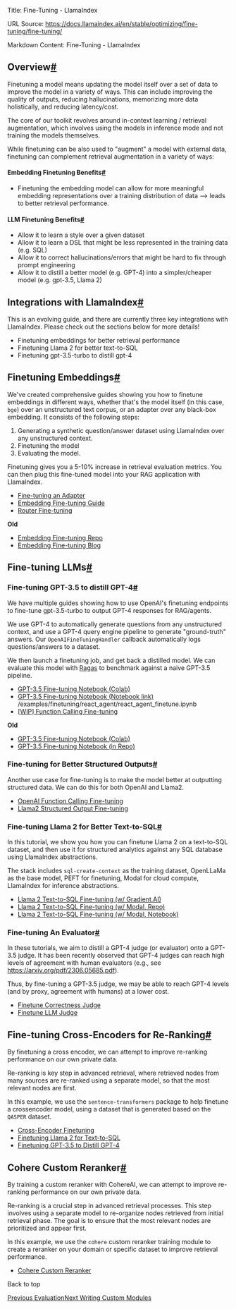 Title: Fine-Tuning - LlamaIndex

URL Source: https://docs.llamaindex.ai/en/stable/optimizing/fine-tuning/fine-tuning/

Markdown Content:
Fine-Tuning - LlamaIndex


Overview[#](https://docs.llamaindex.ai/en/stable/optimizing/fine-tuning/fine-tuning/#overview "Permanent link")
---------------------------------------------------------------------------------------------------------------

Finetuning a model means updating the model itself over a set of data to improve the model in a variety of ways. This can include improving the quality of outputs, reducing hallucinations, memorizing more data holistically, and reducing latency/cost.

The core of our toolkit revolves around in-context learning / retrieval augmentation, which involves using the models in inference mode and not training the models themselves.

While finetuning can be also used to "augment" a model with external data, finetuning can complement retrieval augmentation in a variety of ways:

#### Embedding Finetuning Benefits[#](https://docs.llamaindex.ai/en/stable/optimizing/fine-tuning/fine-tuning/#embedding-finetuning-benefits "Permanent link")

*   Finetuning the embedding model can allow for more meaningful embedding representations over a training distribution of data --> leads to better retrieval performance.

#### LLM Finetuning Benefits[#](https://docs.llamaindex.ai/en/stable/optimizing/fine-tuning/fine-tuning/#llm-finetuning-benefits "Permanent link")

*   Allow it to learn a style over a given dataset
*   Allow it to learn a DSL that might be less represented in the training data (e.g. SQL)
*   Allow it to correct hallucinations/errors that might be hard to fix through prompt engineering
*   Allow it to distill a better model (e.g. GPT-4) into a simpler/cheaper model (e.g. gpt-3.5, Llama 2)

Integrations with LlamaIndex[#](https://docs.llamaindex.ai/en/stable/optimizing/fine-tuning/fine-tuning/#integrations-with-llamaindex "Permanent link")
-------------------------------------------------------------------------------------------------------------------------------------------------------

This is an evolving guide, and there are currently three key integrations with LlamaIndex. Please check out the sections below for more details!

*   Finetuning embeddings for better retrieval performance
*   Finetuning Llama 2 for better text-to-SQL
*   Finetuning gpt-3.5-turbo to distill gpt-4

Finetuning Embeddings[#](https://docs.llamaindex.ai/en/stable/optimizing/fine-tuning/fine-tuning/#finetuning-embeddings "Permanent link")
-----------------------------------------------------------------------------------------------------------------------------------------

We've created comprehensive guides showing you how to finetune embeddings in different ways, whether that's the model itself (in this case, `bge`) over an unstructured text corpus, or an adapter over any black-box embedding. It consists of the following steps:

1.  Generating a synthetic question/answer dataset using LlamaIndex over any unstructured context.
2.  Finetuning the model
3.  Evaluating the model.

Finetuning gives you a 5-10% increase in retrieval evaluation metrics. You can then plug this fine-tuned model into your RAG application with LlamaIndex.

*   [Fine-tuning an Adapter](https://docs.llamaindex.ai/en/stable/examples/finetuning/embeddings/finetune_embedding_adapter/)
*   [Embedding Fine-tuning Guide](https://docs.llamaindex.ai/en/stable/examples/finetuning/embeddings/finetune_embedding/)
*   [Router Fine-tuning](https://docs.llamaindex.ai/en/stable/examples/finetuning/router/router_finetune/)

**Old**

*   [Embedding Fine-tuning Repo](https://github.com/run-llama/finetune-embedding)
*   [Embedding Fine-tuning Blog](https://medium.com/llamaindex-blog/fine-tuning-embeddings-for-rag-with-synthetic-data-e534409a3971)

Fine-tuning LLMs[#](https://docs.llamaindex.ai/en/stable/optimizing/fine-tuning/fine-tuning/#fine-tuning-llms "Permanent link")
-------------------------------------------------------------------------------------------------------------------------------

### Fine-tuning GPT-3.5 to distill GPT-4[#](https://docs.llamaindex.ai/en/stable/optimizing/fine-tuning/fine-tuning/#fine-tuning-gpt-35-to-distill-gpt-4 "Permanent link")

We have multiple guides showing how to use OpenAI's finetuning endpoints to fine-tune gpt-3.5-turbo to output GPT-4 responses for RAG/agents.

We use GPT-4 to automatically generate questions from any unstructured context, and use a GPT-4 query engine pipeline to generate "ground-truth" answers. Our `OpenAIFineTuningHandler` callback automatically logs questions/answers to a dataset.

We then launch a finetuning job, and get back a distilled model. We can evaluate this model with [Ragas](https://github.com/explodinggradients/ragas) to benchmark against a naive GPT-3.5 pipeline.

*   [GPT-3.5 Fine-tuning Notebook (Colab)](https://colab.research.google.com/drive/1NgyCJVyrC2xcZ5lxt2frTU862v6eJHlc?usp=sharing)
*   [GPT-3.5 Fine-tuning Notebook (Notebook link)](https://docs.llamaindex.ai/en/stable/examples/finetuning/openai_fine_tuning/) /examples/finetuning/react\_agent/react\_agent\_finetune.ipynb
*   [\[WIP\] Function Calling Fine-tuning](https://docs.llamaindex.ai/en/stable/examples/finetuning/openai_fine_tuning_functions/)

**Old**

*   [GPT-3.5 Fine-tuning Notebook (Colab)](https://colab.research.google.com/drive/1vWeJBXdFEObuihO7Z8ui2CAYkdHQORqo?usp=sharing)
*   [GPT-3.5 Fine-tuning Notebook (in Repo)](https://github.com/jerryjliu/llama_index/blob/main/experimental/openai_fine_tuning/openai_fine_tuning.ipynb)

### Fine-tuning for Better Structured Outputs[#](https://docs.llamaindex.ai/en/stable/optimizing/fine-tuning/fine-tuning/#fine-tuning-for-better-structured-outputs "Permanent link")

Another use case for fine-tuning is to make the model better at outputting structured data. We can do this for both OpenAI and Llama2.

*   [OpenAI Function Calling Fine-tuning](https://docs.llamaindex.ai/en/stable/examples/finetuning/openai_fine_tuning_functions/)
*   [Llama2 Structured Output Fine-tuning](https://docs.llamaindex.ai/en/stable/examples/finetuning/gradient/gradient_structured/)

### Fine-tuning Llama 2 for Better Text-to-SQL[#](https://docs.llamaindex.ai/en/stable/optimizing/fine-tuning/fine-tuning/#fine-tuning-llama-2-for-better-text-to-sql "Permanent link")

In this tutorial, we show you how you can finetune Llama 2 on a text-to-SQL dataset, and then use it for structured analytics against any SQL database using LlamaIndex abstractions.

The stack includes `sql-create-context` as the training dataset, OpenLLaMa as the base model, PEFT for finetuning, Modal for cloud compute, LlamaIndex for inference abstractions.

*   [Llama 2 Text-to-SQL Fine-tuning (w/ Gradient.AI)](https://docs.llamaindex.ai/en/stable/examples/finetuning/gradient/gradient_fine_tuning/)
*   [Llama 2 Text-to-SQL Fine-tuning (w/ Modal, Repo)](https://github.com/run-llama/modal_finetune_sql)
*   [Llama 2 Text-to-SQL Fine-tuning (w/ Modal, Notebook)](https://github.com/run-llama/modal_finetune_sql/blob/main/tutorial.ipynb)

### Fine-tuning An Evaluator[#](https://docs.llamaindex.ai/en/stable/optimizing/fine-tuning/fine-tuning/#fine-tuning-an-evaluator "Permanent link")

In these tutorials, we aim to distill a GPT-4 judge (or evaluator) onto a GPT-3.5 judge. It has been recently observed that GPT-4 judges can reach high levels of agreement with human evaluators (e.g., see https://arxiv.org/pdf/2306.05685.pdf).

Thus, by fine-tuning a GPT-3.5 judge, we may be able to reach GPT-4 levels (and by proxy, agreement with humans) at a lower cost.

*   [Finetune Correctness Judge](https://docs.llamaindex.ai/en/stable/examples/finetuning/llm_judge/correctness/finetune_llm_judge_single_grading_correctness/)
*   [Finetune LLM Judge](https://docs.llamaindex.ai/en/stable/examples/finetuning/llm_judge/pairwise/finetune_llm_judge/)

Fine-tuning Cross-Encoders for Re-Ranking[#](https://docs.llamaindex.ai/en/stable/optimizing/fine-tuning/fine-tuning/#fine-tuning-cross-encoders-for-re-ranking "Permanent link")
---------------------------------------------------------------------------------------------------------------------------------------------------------------------------------

By finetuning a cross encoder, we can attempt to improve re-ranking performance on our own private data.

Re-ranking is key step in advanced retrieval, where retrieved nodes from many sources are re-ranked using a separate model, so that the most relevant nodes are first.

In this example, we use the `sentence-transformers` package to help finetune a crossencoder model, using a dataset that is generated based on the `QASPER` dataset.

*   [Cross-Encoder Finetuning](https://docs.llamaindex.ai/en/stable/examples/finetuning/cross_encoder_finetuning/cross_encoder_finetuning/)
*   [Finetuning Llama 2 for Text-to-SQL](https://medium.com/llamaindex-blog/easily-finetune-llama-2-for-your-text-to-sql-applications-ecd53640e10d)
*   [Finetuning GPT-3.5 to Distill GPT-4](https://colab.research.google.com/drive/1vWeJBXdFEObuihO7Z8ui2CAYkdHQORqo?usp=sharing)

Cohere Custom Reranker[#](https://docs.llamaindex.ai/en/stable/optimizing/fine-tuning/fine-tuning/#cohere-custom-reranker "Permanent link")
-------------------------------------------------------------------------------------------------------------------------------------------

By training a custom reranker with CohereAI, we can attempt to improve re-ranking performance on our own private data.

Re-ranking is a crucial step in advanced retrieval processes. This step involves using a separate model to re-organize nodes retrieved from initial retrieval phase. The goal is to ensure that the most relevant nodes are prioritized and appear first.

In this example, we use the `cohere` custom reranker training module to create a reranker on your domain or specific dataset to improve retrieval performance.

*   [Cohere Custom Reranker](https://docs.llamaindex.ai/en/stable/examples/finetuning/rerankers/cohere_custom_reranker/)

Back to top

[Previous Evaluation](https://docs.llamaindex.ai/en/stable/optimizing/evaluation/evaluation/)[Next Writing Custom Modules](https://docs.llamaindex.ai/en/stable/optimizing/custom_modules/)
